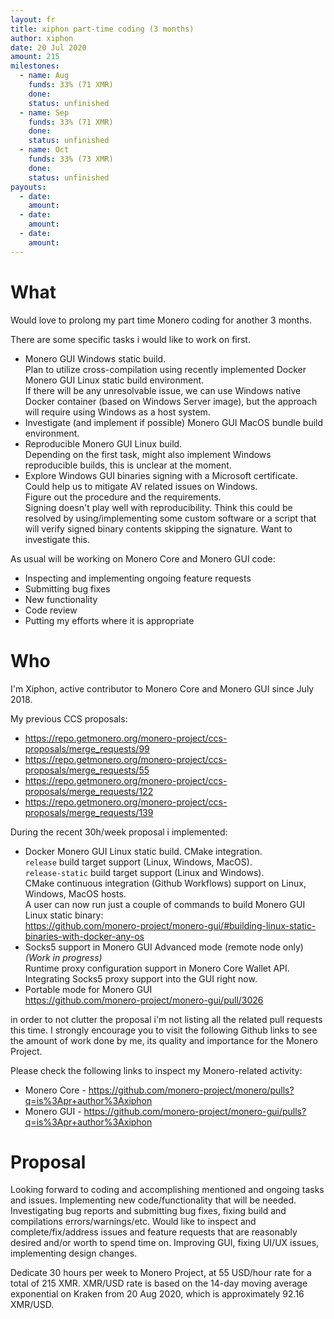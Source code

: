 ```yaml
---
layout: fr
title: xiphon part-time coding (3 months)
author: xiphon
date: 20 Jul 2020
amount: 215
milestones:
  - name: Aug
    funds: 33% (71 XMR)
    done:
    status: unfinished
  - name: Sep
    funds: 33% (71 XMR)
    done:
    status: unfinished
  - name: Oct
    funds: 33% (73 XMR)
    done:
    status: unfinished
payouts:
  - date:
    amount:
  - date:
    amount:
  - date:
    amount:
---
```


# What

Would love to prolong my part time Monero coding for another 3 months.  

There are some specific tasks i would like to work on first.

* Monero GUI Windows static build.  
  Plan to utilize cross-compilation using recently implemented Docker Monero GUI Linux static build environment.  
  If there will be any unresolvable issue, we can use Windows native Docker container (based on Windows Server image), but the approach will require using Windows as a host system.  
* Investigate (and implement if possible) Monero GUI MacOS bundle build environment.  
* Reproducible Monero GUI Linux build.  
  Depending on the first task, might also implement Windows reproducible builds, this is unclear at the moment.  
* Explore Windows GUI binaries signing with a Microsoft certificate.  
  Could help us to mitigate AV related issues on Windows.  
  Figure out the procedure and the requirements.  
  Signing doesn't play well with reproducibility. Think this could be resolved by using/implementing some custom software or a script that will verify signed binary contents skipping the signature. Want to investigate this.

As usual will be working on Monero Core and Monero GUI code:
* Inspecting and implementing ongoing feature requests
* Submitting bug fixes
* New functionality
* Code review
* Putting my efforts where it is appropriate

# Who

I'm Xiphon, active contributor to Monero Core and Monero GUI since July 2018.  

My previous CCS proposals: 
* https://repo.getmonero.org/monero-project/ccs-proposals/merge_requests/99
* https://repo.getmonero.org/monero-project/ccs-proposals/merge_requests/55
* https://repo.getmonero.org/monero-project/ccs-proposals/merge_requests/122
* https://repo.getmonero.org/monero-project/ccs-proposals/merge_requests/139

During the recent 30h/week proposal i implemented:
* Docker Monero GUI Linux static build. CMake integration.  
  `release` build target support (Linux, Windows, MacOS).  
  `release-static` build target support (Linux and Windows).  
  CMake continuous integration (Github Workflows) support on Linux, Windows, MacOS hosts.  
  A user can now run just a couple of commands to build Monero GUI Linux static binary:  
  https://github.com/monero-project/monero-gui/#building-linux-static-binaries-with-docker-any-os  
* Socks5 support in Monero GUI Advanced mode (remote node only) *(Work in progress)*  
  Runtime proxy configuration support in Monero Core Wallet API.  
  Integrating Socks5 proxy support into the GUI right now.  
* Portable mode for Monero GUI  
  https://github.com/monero-project/monero-gui/pull/3026

in order to not clutter the proposal i'm not listing all the related pull requests this time. I strongly encourage you to visit the following Github links to see the amount of work done by me, its quality and importance for the Monero Project.

Please check the following links to inspect my Monero-related activity:  
- Monero Core - https://github.com/monero-project/monero/pulls?q=is%3Apr+author%3Axiphon
- Monero GUI - https://github.com/monero-project/monero-gui/pulls?q=is%3Apr+author%3Axiphon

# Proposal

Looking forward to coding and accomplishing mentioned and ongoing tasks and issues. Implementing new code/functionality that will be needed. Investigating bug reports and submitting bug fixes, fixing build and compilations errors/warnings/etc. Would like to inspect and complete/fix/address issues and feature requests that are reasonably desired and/or worth to spend time on. Improving GUI, fixing UI/UX issues, implementing design changes.

Dedicate 30 hours per week to Monero Project, at 55 USD/hour rate for a total of 215 XMR. XMR/USD rate is based on the 14-day moving average exponential on Kraken from 20 Aug 2020, which is approximately 92.16 XMR/USD.
